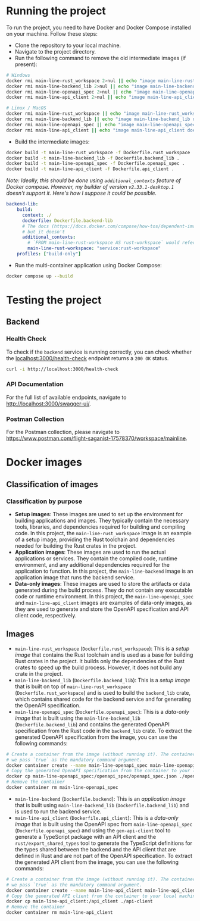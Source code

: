 # Running the project

To run the project, you need to have Docker and Docker Compose installed on your machine. Follow these steps:

* Clone the repository to your local machine.
* Navigate to the project directory.
* Run the following command to remove the old intermediate images (if present):

```bash
# Windows
docker rmi main-line-rust_workspace 2>nul || echo "image main-line-rust_workspace doesn't exist yet"
docker rmi main-line-backend_lib 2>nul || echo "image main-line-backend_lib doesn't exist yet"
docker rmi main-line-openapi_spec 2>nul || echo "image main-line-openapi_spec doesn't exist yet"
docker rmi main-line-api_client 2>nul || echo "image main-line-api_client doesn't exist yet"

# Linux / MacOS
docker rmi main-line-rust_workspace || echo "image main-line-rust_workspace doesn't exist yet"
docker rmi main-line-backend_lib || echo "image main-line-backend_lib doesn't exist yet"
docker rmi main-line-openapi_spec || echo "image main-line-openapi_spec doesn't exist yet"
docker rmi main-line-api_client || echo "image main-line-api_client doesn't exist yet"
```

* Build the intermediate images:

```bash
docker build -t main-line-rust_workspace -f Dockerfile.rust_workspace .
docker build -t main-line-backend_lib -f Dockerfile.backend_lib .
docker build -t main-line-openapi_spec -f Dockerfile.openapi_spec .
docker build -t main-line-api_client -f Dockerfile.api_client .
```

*Note: Ideally, this should be done using `additional_contexts` feature of Docker compose. However, my builder of version `v2.33.1-desktop.1` doesn't support it. Here's how I suppose it could be possible.*

```yml
backend-lib:
    build:
      context: ./
      dockerfile: Dockerfile.backend-lib
      # The docs (https://docs.docker.com/compose/how-tos/dependent-images/#use-another-services-image-as-the-base-image) state it should work
      # but it doesn't
      additional_contexts:
        # `FROM main-line-rust-workspace AS rust-workspace` would reference this image
        main-line-rust-workspace: "service:rust-workspace"
    profiles: ["build-only"]
```

* Run the multi-container application using Docker Compose:

```bash
docker compose up --build
```

# Testing the project

## Backend

### Health Check

To check if the `backend` service is running correctly, you can check whether the <localhost:3000/health-check> endpoint returns a `200 OK` status.

```bash
curl -i http://localhost:3000/health-check
```

### API Documentation

For the full list of available endpoints, navigate to <http://localhost:3000/swagger-ui/>.

### Postman Collection

For the Postman collection, please navigate to <https://www.postman.com/flight-saganist-17578370/workspace/mainline>.

# Docker images

## Classification of images

### Classification by purpose

* **Setup images**: These images are used to set up the environment for building applications and images. They typically contain the necessary tools, libraries, and dependencies required for building and compiling code. In this project, the `main-line-rust_workspace` image is an example of a setup image, providing the Rust toolchain and dependencies needed for building the Rust crates in the project.
* **Application images**: These images are used to run the actual applications or services. They contain the compiled code, runtime environment, and any additional dependencies required for the application to function. In this project, the `main-line-backend` image is an application image that runs the backend service.
* **Data-only images**: These images are used to store the artifacts or data generated during the build process. They do not contain any executable code or runtime environment. In this project, the `main-line-openapi_spec` and `main-line-api_client` images are examples of data-only images, as they are used to generate and store the OpenAPI specification and API client code, respectively.

## Images

* `main-line-rust_workspace` (`Dockerfile.rust_workspace`): This is a *setup image* that contains the Rust toolchain and is used as a base for building Rust crates in the project. It builds only the dependencies of the Rust crates to speed up the build process. However, it does not build any crate in the project.
* `main-line-backend_lib` (`Dockerfile.backend_lib`): This is a *setup image* that is built on top of `main-line-rust_workspace` (`Dockerfile.rust_workspace`) and is used to build the `backend_lib` crate, which contains shared code for the backend service and for generating the OpenAPI specification.
* `main-line-openapi_spec` (`Dockerfile.openapi_spec`): This is a *data-only image* that is built using the `main-line-backend_lib` (`Dockerfile.backend_lib`) and contains the generated OpenAPI specification from the Rust code in the `backend_lib` crate. To extract the generated OpenAPI specification from the image, you can use the following commands:

```bash
# Create a container from the image (without running it). The container is not meant to be run, so
# we pass `true` as the mandatory command argument.
docker container create --name main-line-openapi_spec main-line-openapi_spec true
# Copy the generated OpenAPI specification from the container to your local machine
docker cp main-line-openapi_spec:/openapi_spec/openapi_spec.json ./openapi_spec.json
# Remove the container
docker container rm main-line-openapi_spec
```

* `main-line-backend` (`Dockerfile.backend`): This is an *application image* that is built using `main-line-backend_lib` (`Dockerfile.backend_lib`) and is used to run the backend service.
* `main-line-api_client` (`Dockerfile.api_client`): This is a *data-only image* that is built using the OpenAPI spec from `main-line-openapi_spec` (`Dockerfile.openapi_spec`) and using the `gen-api-client` tool to generate a TypeScript package with an API client and the `rust/export_shared_types` tool to generate the TypeScript definitions for the types shared between the backend and the API client that are defined in Rust and are not part of the OpenAPI specification. To extract the generated API client from the image, you can use the following commands:

```bash
# Create a container from the image (without running it). The container is not meant to be run, so
# we pass `true` as the mandatory command argument.
docker container create --name main-line-api_client main-line-api_client true
# Copy the generated API client from the container to your local machine
docker cp main-line-api_client:/api_client ./api-client
# Remove the container
docker container rm main-line-api_client
```